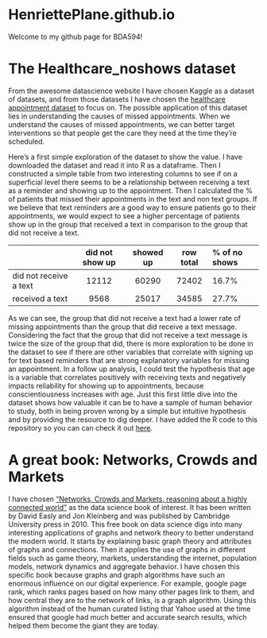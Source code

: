 # HenriettePlane.github.io
Welcome to my github page for BDA594!

# The Healthcare_noshows dataset
From the awesome datascience website I have chosen Kaggle as a dataset of datasets, and from those datasets I have chosen the [healthcare appointment dataset](https://www.kaggle.com/datasets/wajahat1064/healthcare-appointment-dataset) to focus on. The possible application of this dataset lies in understanding the causes of missed appointments. When we understand the causes of missed appointments, we can better target interventions so that people get the care they need at the time they’re scheduled. 

Here’s a first simple exploration of the dataset to show the value. I have downloaded the dataset and read it into R as a dataframe. Then I constructed a simple table from two interesting columns to see if on a superficial level there seems to be a relationship between receiving a text as a reminder and showing up to the appointment. Then I calculated the % of patients that missed their appointments in the text and non text groups. If we believe that text reminders are a good way to ensure patients go to their appointments, we would expect to see a higher percentage of patients show up in the group that received a text in comparison to the group that did not receive a text. 

|                        |did not show up | showed up| row total | % of no shows |
|------------------------|:--------------:|:--------:|:---------:|:--------------|
|did not receive a text  | 12112          | 60290    | 72402     | 16.7%         |
| received a text        | 9568           | 25017    | 34585     | 27.7%         |

As we can see, the group that did not receive a text had a lower rate of missing appointments than the group that did receive a text message. Considering the fact that the group that did not receive a text message is twice the size of the group that did, there is more exploration to be done in the dataset to see if there are other variables that correlate with signing up for text based reminders that are strong explanatory variables for missing an appointment. In a follow up analysis, I could test the hypothesis that age is a variable that correlates positively with receiving texts and negatively impacts reliability for showing up to appointments, because conscientiousness increases with age. 
Just this first little dive into the dataset shows how valuable it can be to have a sample of human behavior to study, both in being proven wrong by a simple but intuitive hypothesis and by providing the resource to dig deeper. I have added the R code to this repository so you can can check it out [here](https://github.com/HenriettePlane/HenriettePlane.github.io/commit/c29b80c793bdfa5b0c6902fea795b059bae08f6a). 

# A great book: Networks, Crowds and Markets
I have chosen [“Networks, Crowds and Markets, reasoning about a highly connected world”](https://www.cs.cornell.edu/home/kleinber/networks-book/) as the data science book of interest. It has been written by David Easly and Jon Kleinberg and was published by Cambridge University press in 2010. This free book on data science digs into many interesting applications of graphs and network theory to better understand the modern world. It starts by explaining basic graph theory and attributes of graphs and connections. Then it applies the use of graphs in different fields such as game theory, markets, understanding the internet, population models, network dynamics and aggregate behavior. 
I have chosen this specific book because graphs and graph algorithms have such an enormous influence on our digital experience. For example, google page rank, which ranks pages based on how many other pages link to them, and how central they are to the network of links, is a graph algorithm. Using this algorithm instead of the human curated listing that Yahoo used at the time ensured that google had much better and accurate search results, which helped them become the giant they are today. 

  
